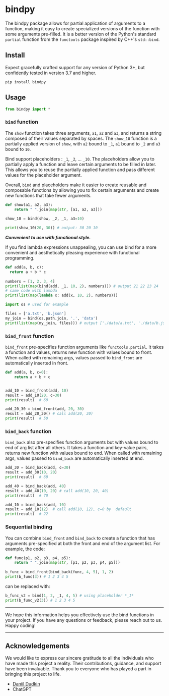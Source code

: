 # bindpy

The bindpy package allows for partial application of arguments to a function, making it easy to create specialized versions of the function with some arguments pre-filled.
It is a better version of the Python's standard `partial` function from the `functools` package inspired by C++'s `std::bind`.

## Install

Expect gracefully crafted support for any version of Python 3+, but confidently tested in version 3.7 and higher.

```
pip install bindpy
```

## Usage


```python
from bindpy import *
```

### `bind` function

The `show` function takes three arguments, `a1`, `a2` and `a3`, and returns a string composed of their values separated by spaces. The `show_10` function is a partially applied version of `show`, with `a2` bound to `_1`, `a1` bound to `_2` and `a3` bound to `10`.

Bind support placeholders : `_1`, `_2`, ... `_10`. The placeholders allow you to partially apply a function and leave certain arguments to be filled in later. This allows you to reuse the partially applied function and pass different values for the placeholder argument.

Overall, `bind` and placeholders make it easier to create reusable and composable functions by allowing you to fix certain arguments and create new functions that take fewer arguments.

```python
def show(a1, a2, a3):
    return " ".join(map(str, [a1, a2, a3]))
    
show_10 = bind(show, _2, _1, a3=10)

print(show_10(20, 30)) # output: 30 20 10
```

***Convenient to use with functional style.***  

If you find lambda expressions unappealing, you can use bind for a more convenient and aesthetically pleasing experience with functional programming.

```python
def add(a, b, c):
  return a + b * c
  
numbers = [1, 2, 3, 4]
print(list(map(bind(add, _1, 10, 2), numbers))) # output 21 22 23 24
# same code with lambda
print(list(map(lambda x: add(x, 10, 2), numbers)))
```

```python
import os # used for example

files = ['a.txt', 'b.json']
my_join = bind(os.path.join, '.', 'data')
print(list(map(my_join, files))) # output ['./data/a.txt', './data/b.json']
```
### `bind_front` function

`bind_front` pre-specifies function arguments like `functools.partial`. It takes a function and values, returns new function with values bound to front. When called with remaining args, values passed to `bind_front` are automatically inserted in front.

```python
def add(a, b, c=0):
    return a + b + c


add_10 = bind_front(add, 10)
result = add_10(20, c=30)
print(result)  # 60

add_20_30 = bind_front(add, 20, 30)
result = add_20_30() # call add(20, 30)
print(result)  # 50
```

### `bind_back` function

`bind_back` also pre-specifies function arguments but with values bound to end of arg list after all others. It takes a function and key-value pairs, returns new function with values bound to end. When called with remaining args, values passed to `bind_back` are automatically inserted at end.

```python
add_30 = bind_back(add, c=30)
result = add_30(10, 20)
print(result)  # 60

add_40 = bind_back(add, 40)
result = add_40(10, 20) # call add(10, 20, 40)
print(result)  # 70

add_10 = bind_back(add, 10)
result = add_10(12)  # call add(10, 12), c=0 by  default
print(result)  # 22
```

### Sequential binding

You can combine `bind_front` and `bind_back` to create a function that has arguments pre-specified at both the front and end of the argument list. 
For example, the code:
```python
def func(p1, p2, p3, p4, p5):
    return " ".join(map(str, [p1, p2, p3, p4, p5]))
    
b_func = bind_front(bind_back(func, 4, 5), 1, 2)
print(b_func(3)) # 1 2 3 4 5
```

can be replaced with:

```python
b_func_v2 = bind(1, 2, _1, 4, 5) # using placeholder *_1*
print(b_func_v2(3)) # 1 2 3 4 5
```

----

We hope this information helps you effectively use the bind functions in your project. If you have any questions or feedback, please reach out to us. Happy coding!

----

## Acknowledgements

We would like to express our sincere gratitude to all the individuals who have made this project a reality. Their contributions, guidance, and support have been invaluable. Thank you to everyone who has played a part in bringing this project to life.

* [Daniil Dudkin](https://github.com/unterumarmung)
* ChatGPT

